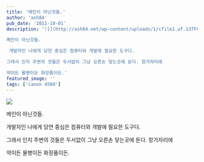 ```yaml
---
title: '메인이 아닌것들.'
author: 'ash84'
pub_date: '2011-10-01'
description: '![](http://ash84.net/wp-content/uploads/1/cfile1.uf.137F08384E874B680DC760.jpg)

메인이 아닌것들. 

 개발자인 나에게 당연 중심은 컴퓨터와 개발에 필요한 도구다.

그래서 인지 주변의 것들은 두서없이 그냥 오른손 닿는곳에 둔다. 창가자리에

약이든 물병이든 화장품이든.'
featured_image: ''
tags: ['canon 450d']
---
```



![](http://ash84.net/wp-content/uploads/1/cfile1.uf.137F08384E874B680DC760.jpg)

메인이 아닌것들. 

 개발자인 나에게 당연 중심은 컴퓨터와 개발에 필요한 도구다.

그래서 인지 주변의 것들은 두서없이 그냥 오른손 닿는곳에 둔다. 창가자리에

약이든 물병이든 화장품이든.  



